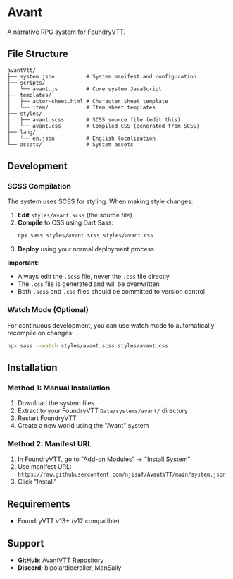 # Avant

A narrative RPG system for FoundryVTT.

## File Structure

```
avantVtt/
├── system.json          # System manifest and configuration
├── scripts/
│   └── avant.js         # Core system JavaScript
├── templates/
│   ├── actor-sheet.html # Character sheet template
│   └── item/            # Item sheet templates
├── styles/
│   ├── avant.scss       # SCSS source file (edit this)
│   └── avant.css        # Compiled CSS (generated from SCSS)
├── lang/
│   └── en.json          # English localization
└── assets/              # System assets
```

## Development

### SCSS Compilation

The system uses SCSS for styling. When making style changes:

1. **Edit** `styles/avant.scss` (the source file)
2. **Compile** to CSS using Dart Sass:
   ```bash
   npx sass styles/avant.scss styles/avant.css
   ```
3. **Deploy** using your normal deployment process

**Important**: 
- Always edit the `.scss` file, never the `.css` file directly
- The `.css` file is generated and will be overwritten
- Both `.scss` and `.css` files should be committed to version control

### Watch Mode (Optional)

For continuous development, you can use watch mode to automatically recompile on changes:

```bash
npx sass --watch styles/avant.scss styles/avant.css
```

## Installation

### Method 1: Manual Installation
1. Download the system files
2. Extract to your FoundryVTT `Data/systems/avant/` directory
3. Restart FoundryVTT
4. Create a new world using the "Avant" system

### Method 2: Manifest URL
1. In FoundryVTT, go to "Add-on Modules" → "Install System"
2. Use manifest URL: `https://raw.githubusercontent.com/njisaf/AvantVTT/main/system.json`
3. Click "Install"

## Requirements

- FoundryVTT v13+ (v12 compatible)

## Support

- **GitHub**: [AvantVTT Repository](https://github.com/njisaf/AvantVTT)
- **Discord**: bipolardiceroller, ManSally
 

